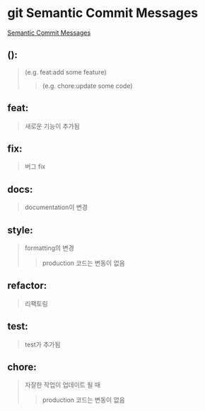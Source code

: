 # git Semantic Commit Messages

[Semantic Commit Messages](https://gist.github.com/joshbuchea/6f47e86d2510bce28f8e7f42ae84c716)

## <type>(<scope>): <subject>

> (e.g. feat:add some feature)
>
> > (e.g. chore:update some code)

## feat:

> 새로운 기능이 추가됨

## fix:

> 버그 fix

## docs:

> documentation이 변경

## style:

> formatting의 변경
>
> > production 코드는 변동이 없음

## refactor:

> 리팩토링

## test:

> test가 추가됨

## chore:

> 자잘한 작업이 업데이트 될 때
>
> > production 코드는 변동이 없음
